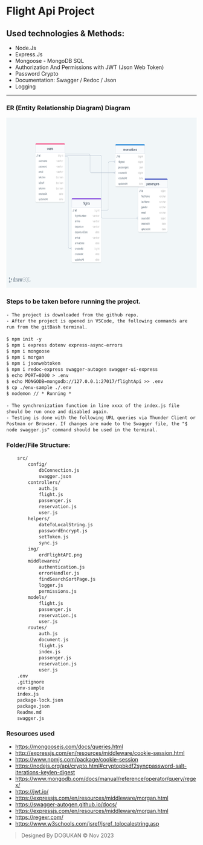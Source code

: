# Flight Api Project

## Used technologies & Methods:
* Node.Js
* Express.Js
* Mongoose - MongoDB SQL
* Authorization And Permissions with JWT (Json Web Token)
* Password Crypto
* Documentation: Swagger / Redoc / Json
* Logging
-----

### ER (Entity Relationship Diagram) Diagram
<img src="./src/img/erdFlightAPI.png" width="650" height="450" alt="ERD"></img> 

### Steps to be taken before running the project.

```
- The project is downloaded from the github repo.
- After the project is opened in VSCode, the following commands are run from the gitBash terminal.

$ npm init -y
$ npm i express dotenv express-async-errors
$ npm i mongoose
$ npm i morgan
$ npm i jsonwebtoken
$ npm i redoc-express swagger-autogen swagger-ui-express
$ echo PORT=8000 > .env
$ echo MONGODB=mongodb://127.0.0.1:27017/flightApi >> .env
$ cp ./env-sample ./.env
$ nodemon // * Running *

- The synchronization function in line xxxx of the index.js file should be run once and disabled again.
- Testing is done with the following URL queries via Thunder Client or Postman or Browser. If changes are made to the Swagger file, the "$ node swagger.js" command should be used in the terminal.
```

### Folder/File Structure:

```
    src/
        config/
            dbConnection.js
            swagger.json
        controllers/
            auth.js
            flight.js
            passenger.js
            reservation.js
            user.js
        helpers/
            dateToLocalString.js
            passwordEncrypt.js
            setToken.js
            sync.js
        img/
            erdFlightAPI.png
        middlewares/
            authentication.js
            errorHandler.js
            findSearchSortPage.js
            logger.js
            permissions.js
        models/
            flight.js
            passenger.js
            reservation.js
            user.js
        routes/
            auth.js
            document.js
            flight.js
            index.js
            passenger.js
            reservation.js
            user.js
    .env
    .gitignore
    env-sample
    index.js
    package-lock.json
    package.json    
    Readme.md
    swagger.js
```
### Resources used
* https://mongoosejs.com/docs/queries.html
* http://expressjs.com/en/resources/middleware/cookie-session.html
* https://www.npmjs.com/package/cookie-session
* https://nodejs.org/api/crypto.html#cryptopbkdf2syncpassword-salt-iterations-keylen-digest
* https://www.mongodb.com/docs/manual/reference/operator/query/regex/
* https://jwt.io/
* https://expressjs.com/en/resources/middleware/morgan.html
* https://swagger-autogen.github.io/docs/
* https://expressjs.com/en/resources/middleware/morgan.html
* https://regexr.com/
* https://www.w3schools.com/jsref/jsref_tolocalestring.asp

> Designed By DOGUKAN © Nov 2023